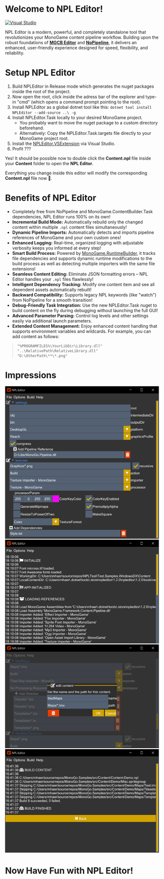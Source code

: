 # Welcome to NPL Editor!
[![Visual Studio](https://img.shields.io/badge/Visual%20Studio-Extension-blue.svg?style=for-the-badge&logo=visual-studio-code&labelColor=8962CC&logoSize=auto&colorA=262626&colorB=707070)](https://marketplace.visualstudio.com/items?itemName=BlizzCrafter.NPLEditor) 

NPL Editor is a modern, powerful, and completely standalone tool that revolutionizes your MonoGame content pipeline workflow. Building upon the robust foundations of **[MGCB Editor](https://docs.monogame.net/articles/getting_started/tools/mgcb_editor.html)** and **[NoPipeline](https://github.com/Martenfur/Nopipeline)**, it delivers an enhanced, user-friendly experience designed for speed, flexibility, and reliability.

# Setup NPL Editor

1. Build NPLEditor in Release mode which generates the nuget packages inside the root of the project.
2. Now open the root, click inside the adress bar of the explorer and type-in "cmd" (which opens a command prompt pointing to the root).
3. Install NPLEditor as a global dotnet tool like this: `dotnet tool install NPLEditor --add-source ..\ -g`
4. Install NPLEditor.Task locally to your desired MonoGame project.
   - You probably want to move the nuget package to a custom directory beforehand.
   - Alternatively: Copy the NPLEditor.Task.targets file directly to your MonoGame project root.
5. Install the [NPLEditor.VSExtension](https://marketplace.visualstudio.com/items?itemName=BlizzCrafter.NPLEditor) via Visual Studio.
6. Profit ???

Yes! It should be possible now to double click the **Content.npl** file inside your **Content** folder to open the **NPL Editor**. 

Everything you change inside this editor will modify the corresponding **Content.npl** file now 🥳.

# Benefits of NPL Editor

- Completely free from NoPipeline and MonoGame.ContentBuilder.Task dependencies, NPL Editor runs 100% on its own!
- **Incremental Build Mode:** Automatically rebuild only the changed content within multiple `.npl` content files simultaneously!
- **Dynamic Pipeline Imports:** Automatically detects and imports pipeline references of MonoGame and your own custom ones!
- **Enhanced Logging:** Real-time, organized logging with adjustable verbosity keeps you informed at every step!
- **Smart Build Process:** Powered by [MonoGame.RuntimeBuilder](https://www.nuget.org/packages/MonoGame.RuntimeBuilder), it tracks file dependencies and supports dynamic runtime modifications to the build process as well as detecting multiple importers with the same file extensions!
- **Seamless Content Editing:** Eliminate JSON formatting errors – NPL Editor handles your `.npl` files flawlessly!
- **Intelligent Dependency Tracking:** Modify one content item and see all dependent assets automatically rebuilt!
- **Backward Compatibility:** Supports legacy NPL keywords (like "watch") from NoPipeline for a smooth transition!
- **Debug-Friendly Task Integration:** Use the new NPLEditor.Task nuget to build content on the fly during debugging without launching the full GUI!
- **Advanced Parameter Parsing:** Control log levels and other settings easily via additional launch parameters.
- **Extended Content Management:** Enjoy enhanced content handling that supports environment variables and wildcards. For example, you can add content as follows:

>     "%PROGRAMFILES%\YourLibDir\Library.dll"
>     "..\RelativePath\RelativeLibrary.dll"
>     "D:\OtherPath\**\*.png"

# Impressions

![NPLEditor](https://raw.githubusercontent.com/BlizzCrafter/NPL-Editor/master/docs/npl_tool_00.png)
![NPLEditor](https://raw.githubusercontent.com/BlizzCrafter/NPL-Editor/master/docs/npl_tool_01.png)
![NPLEditor](https://raw.githubusercontent.com/BlizzCrafter/NPL-Editor/master/docs/npl_tool_02.png)
![NPLEditor](https://raw.githubusercontent.com/BlizzCrafter/NPL-Editor/master/docs/npl_tool_03.png)

# Now Have Fun with NPL Editor!
